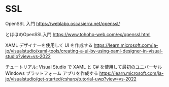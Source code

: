 # SSL
OpenSSL 入門
https://weblabo.oscasierra.net/openssl/

とほほのOpenSSL入門
https://www.tohoho-web.com/ex/openssl.html

XAML デザイナーを使用して UI を作成する
https://learn.microsoft.com/ja-jp/visualstudio/xaml-tools/creating-a-ui-by-using-xaml-designer-in-visual-studio?view=vs-2022

チュートリアル: Visual Studio で XAML と C# を使用して最初のユニバーサル Windows プラットフォーム アプリを作成する
https://learn.microsoft.com/ja-jp/visualstudio/get-started/csharp/tutorial-uwp?view=vs-2022
